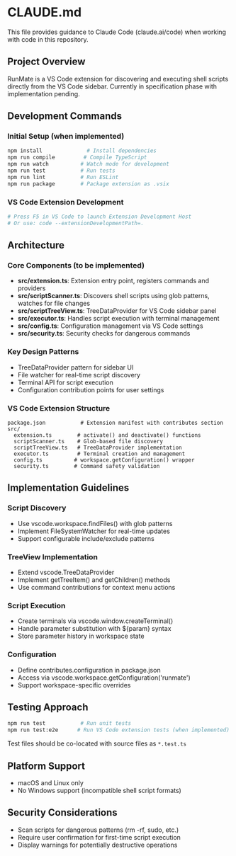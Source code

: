 # CLAUDE.md

This file provides guidance to Claude Code (claude.ai/code) when working with code in this repository.

## Project Overview

RunMate is a VS Code extension for discovering and executing shell scripts directly from the VS Code sidebar. Currently in specification phase with implementation pending.

## Development Commands

### Initial Setup (when implemented)
```bash
npm install              # Install dependencies
npm run compile         # Compile TypeScript
npm run watch          # Watch mode for development
npm run test           # Run tests
npm run lint           # Run ESLint
npm run package        # Package extension as .vsix
```

### VS Code Extension Development
```bash
# Press F5 in VS Code to launch Extension Development Host
# Or use: code --extensionDevelopmentPath=.
```

## Architecture

### Core Components (to be implemented)
- **src/extension.ts**: Extension entry point, registers commands and providers
- **src/scriptScanner.ts**: Discovers shell scripts using glob patterns, watches for file changes
- **src/scriptTreeView.ts**: TreeDataProvider for VS Code sidebar panel
- **src/executor.ts**: Handles script execution with terminal management
- **src/config.ts**: Configuration management via VS Code settings
- **src/security.ts**: Security checks for dangerous commands

### Key Design Patterns
- TreeDataProvider pattern for sidebar UI
- File watcher for real-time script discovery
- Terminal API for script execution
- Configuration contribution points for user settings

### VS Code Extension Structure
```
package.json           # Extension manifest with contributes section
src/
  extension.ts        # activate() and deactivate() functions
  scriptScanner.ts    # Glob-based file discovery
  scriptTreeView.ts   # TreeDataProvider implementation
  executor.ts         # Terminal creation and management
  config.ts          # workspace.getConfiguration() wrapper
  security.ts        # Command safety validation
```

## Implementation Guidelines

### Script Discovery
- Use vscode.workspace.findFiles() with glob patterns
- Implement FileSystemWatcher for real-time updates
- Support configurable include/exclude patterns

### TreeView Implementation
- Extend vscode.TreeDataProvider<ScriptItem>
- Implement getTreeItem() and getChildren() methods
- Use command contributions for context menu actions

### Script Execution
- Create terminals via vscode.window.createTerminal()
- Handle parameter substitution with ${param} syntax
- Store parameter history in workspace state

### Configuration
- Define contributes.configuration in package.json
- Access via vscode.workspace.getConfiguration('runmate')
- Support workspace-specific overrides

## Testing Approach
```bash
npm run test           # Run unit tests
npm run test:e2e      # Run VS Code extension tests (when implemented)
```

Test files should be co-located with source files as `*.test.ts`

## Platform Support
- macOS and Linux only
- No Windows support (incompatible shell script formats)

## Security Considerations
- Scan scripts for dangerous patterns (rm -rf, sudo, etc.)
- Require user confirmation for first-time script execution
- Display warnings for potentially destructive operations